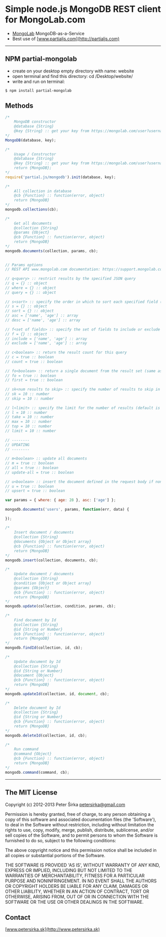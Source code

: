 Simple node.js MongoDB REST client for MongoLab.com
===================================================

- [MongoLab](http://www.mongolab.com) MongoDB-as-a-Service
- Best use of [www.partialjs.com](http://partialjs.com)

***

## NPM partial-mongolab

- create on your desktop empty directory with name: website
- open terminal and find this directory: cd /Desktop/website/
- write and run on terminal:

```text
$ npm install partial-mongolab
```

## Methods

```js
/*
    MongoDB constructor
    @database {String}
    @key {String} :: get your key from https://mongolab.com/user?username=[username]
*/
MongoDB(database, key);
 
/*
    Usage / Constructor
    @database {String}
    @key {String} :: get your key from https://mongolab.com/user?username=[username]
    return {MongoDB};
*/
require('partial.js/mongodb').init(database, key);
 
/*
    All collection in database
    @cb {Function} :: function(error, object)
    return {MongoDB}
*/
mongodb.collections(cb);
 
/*
    Get all documents
    @collection {String}
    @params {Object}
    @cb {Function} :: function(error, object)
    return {MongoDB}
*/
mongodb.documents(collection, params, cb);
 
 
// Params options
// REST API www.mongolab.com documentation: https://support.mongolab.com/entries/20433053-rest-api-for-mongodb
 
// q<query> :: restrict results by the specified JSON query
// q = {} :: object
// where = {} :: object
// query = {} :: object
 
// s<sort> :: specify the order in which to sort each specified field (1- ascending; -1 - descending)
// s = {} :: object
// sort = {} :: object
// asc = ['name', 'age'] :: array
// desc = ['name', 'age'] :: array
 
// f<set of fields> :: specify the set of fields to include or exclude in each document (1 - include; 0 - exclude)
// f = {} :: object
// include = ['name', 'age'] :: array
// exclude = ['name', 'age'] :: array
 
// c<boolean> :: return the result count for this query
// c = true :: boolean
// count = true :: boolean
 
// fo<boolean> :: return a single document from the result set (same as findOne() using the mongo shell
// fo = true :: boolean
// first = true :: boolean
 
// sk<num results to skip> :: specify the number of results to skip in the result set; useful for paging
// sk = 10 :: number
// skip = 10 :: number
 
// l<limit> :: specify the limit for the number of results (default is 1000)
// l = 10 :: number
// take = 10 :: number
// max = 10 :: number
// top = 10 :: number
// limit = 10 :: number
 
// --------
// UPDATING
// --------
 
// m<boolean> :: update all documents
// m = true :: boolean
// all = true :: boolean
// update-all = true :: boolean
 
// u<boolean> :: insert the document defined in the request body if none match the specified query
// u = true :: boolean
// upsert = true :: boolean
 
var params = { where: { age: 28 }, asc: ['age'] };
 
mongodb.documents('users', params, function(err, data) {
     
});
 
/*
    Insert document / documents
    @collection {String}
    @documents {Object or Object array}
    @cb {Function} :: function(error, object)
    return {MongoDB}
*/
mongodb.insert(collection, documents, cb);
 
/*
    Update document / documents
    @collection {String}
    @condition {Object or Object array}
    @params {Object}
    @cb {Function} :: function(error, object)
    return {MongoDB}
*/
mongodb.update(collection, condition, params, cb);
 
/*
    Find document by Id
    @collection {String}
    @id {String or Number}
    @cb {Function} :: function(error, object)
    return {MongoDB}
*/
mongodb.findId(collection, id, cb);
 
/*
    Update document by Id
    @collection {String}
    @id {String or Number}
    @document {Object}
    @cb {Function} :: function(error, object)
    return {MongoDB}
*/
mongodb.updateId(collection, id, document, cb);
 
/*
    Delete document by Id
    @collection {String}
    @id {String or Number}
    @cb {Function} :: function(error, object)
    return {MongoDB}
*/
mongodb.deleteId(collection, id, cb);
 
/*
    Run command
    @command {Object}
    @cb {Function} :: function(error, object)
    return {MongoDB}
*/
mongodb.command(command, cb);
```

***

## The MIT License

Copyright (c) 2012-2013 Peter Širka <petersirka@gmail.com>

Permission is hereby granted, free of charge, to any person obtaining a copy of this software and associated documentation files (the 'Software'), to deal in the Software without restriction, including without limitation the rights to use, copy, modify, merge, publish, distribute, sublicense, and/or sell copies of the Software, and to permit persons to whom the Software is furnished to do so, subject to the following conditions:

The above copyright notice and this permission notice shall be included in all copies or substantial portions of the Software.

THE SOFTWARE IS PROVIDED 'AS IS', WITHOUT WARRANTY OF ANY KIND, EXPRESS OR IMPLIED, INCLUDING BUT NOT LIMITED TO THE WARRANTIES OF MERCHANTABILITY, FITNESS FOR A PARTICULAR PURPOSE AND NONINFRINGEMENT. IN NO EVENT SHALL THE AUTHORS OR COPYRIGHT HOLDERS BE LIABLE FOR ANY CLAIM, DAMAGES OR OTHER LIABILITY, WHETHER IN AN ACTION OF CONTRACT, TORT OR OTHERWISE, ARISING FROM, OUT OF OR IN CONNECTION WITH THE SOFTWARE OR THE USE OR OTHER DEALINGS IN THE SOFTWARE.

## Contact

[www.petersirka.sk](http://www.petersirka.sk)
